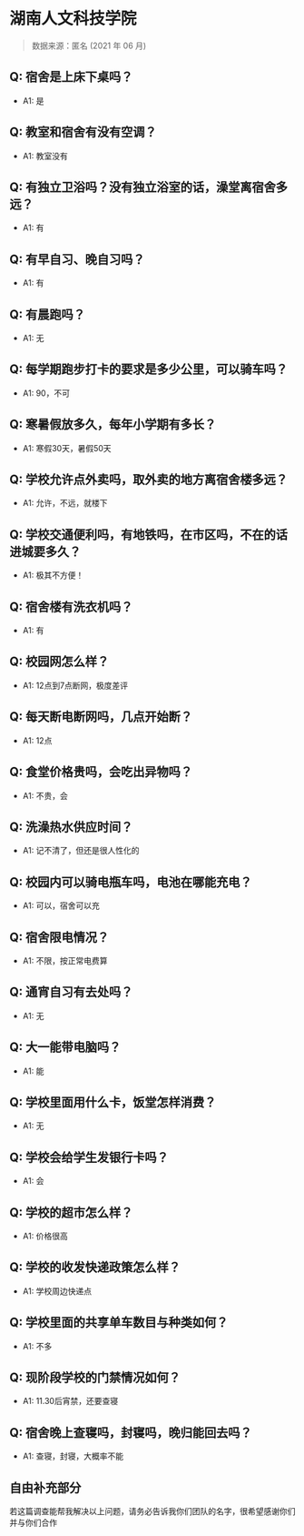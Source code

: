 # 湖南人文科技学院

> 数据来源：匿名 (2021 年 06 月)

## Q: 宿舍是上床下桌吗？

- A1: 是

## Q: 教室和宿舍有没有空调？

- A1: 教室没有

## Q: 有独立卫浴吗？没有独立浴室的话，澡堂离宿舍多远？

- A1: 有

## Q: 有早自习、晚自习吗？

- A1: 有

## Q: 有晨跑吗？

- A1: 无

## Q: 每学期跑步打卡的要求是多少公里，可以骑车吗？

- A1: 90，不可

## Q: 寒暑假放多久，每年小学期有多长？

- A1: 寒假30天，暑假50天

## Q: 学校允许点外卖吗，取外卖的地方离宿舍楼多远？

- A1: 允许，不远，就楼下

## Q: 学校交通便利吗，有地铁吗，在市区吗，不在的话进城要多久？

- A1: 极其不方便！

## Q: 宿舍楼有洗衣机吗？

- A1: 有

## Q: 校园网怎么样？

- A1: 12点到7点断网，极度差评

## Q: 每天断电断网吗，几点开始断？

- A1: 12点

## Q: 食堂价格贵吗，会吃出异物吗？

- A1: 不贵，会

## Q: 洗澡热水供应时间？

- A1: 记不清了，但还是很人性化的

## Q: 校园内可以骑电瓶车吗，电池在哪能充电？

- A1: 可以，宿舍可以充

## Q: 宿舍限电情况？

- A1: 不限，按正常电费算

## Q: 通宵自习有去处吗？

- A1: 无

## Q: 大一能带电脑吗？

- A1: 能

## Q: 学校里面用什么卡，饭堂怎样消费？

- A1: 无

## Q: 学校会给学生发银行卡吗？

- A1: 会

## Q: 学校的超市怎么样？

- A1: 价格很高

## Q: 学校的收发快递政策怎么样？

- A1: 学校周边快递点

## Q: 学校里面的共享单车数目与种类如何？

- A1: 不多

## Q: 现阶段学校的门禁情况如何？

- A1: 11.30后宵禁，还要查寝

## Q: 宿舍晚上查寝吗，封寝吗，晚归能回去吗？

- A1: 查寝，封寝，大概率不能

## 自由补充部分

若这篇调查能帮我解决以上问题，请务必告诉我你们团队的名字，很希望感谢你们并与你们合作